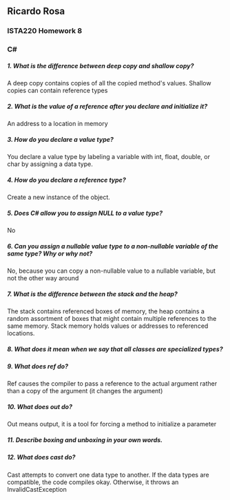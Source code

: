 ## Ricardo Rosa

### ISTA220 Homework 8


### C# 







##### 1. What is the difference between deep copy and shallow copy?
A deep copy contains copies of all the copied method's values. Shallow copies can contain reference types

##### 2. What is the value of a reference after you declare and initialize it?
An address to a location in memory

##### 3. How do you declare a value type?
You declare a value type by labeling a variable with int, float, double, or char
by assigning a data type.

##### 4. How do you declare a reference type?
Create a new instance of the object.


##### 5. Does C# allow you to assign NULL to a value type?
No

##### 6. Can you assign a nullable value type to a non-nullable variable of the same type? Why or why not?
No, because you can copy a non-nullable value to a nullable variable, but not the other way around

##### 7. What is the difference between the stack and the heap?
The stack contains referenced boxes of memory, the heap contains a random assortment of boxes that might contain multiple references to the same memory. Stack memory holds values or addresses to referenced locations.

##### 8. What does it mean when we say that all classes are specialized types?


##### 9. What does ref do?  
Ref causes the compiler to pass a reference to the actual argument rather than a copy of the argument (it changes the argument)

##### 10. What does out do?
Out means output, it is a tool for forcing a method to initialize a parameter

##### 11. Describe boxing and unboxing in your own words.


##### 12. What does cast do?
Cast attempts to convert one data type to another. If the data types are compatible, the code compiles okay. Otherwise, it throws an InvalidCastException
